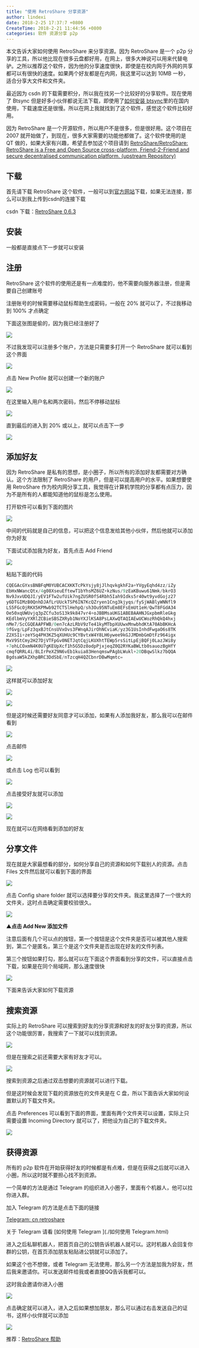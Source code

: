 ```yaml
---
title: "使用 RetroShare 分享资源"
author: lindexi
date: 2018-2-25 17:37:7 +0800
CreateTime: 2018-2-21 11:44:56 +0800
categories: 软件 资源分享 p2p
---
```


本文告诉大家如何使用 RetroShare 来分享资源。因为 RetroShare 是一个 p2p 分享的工具，所以他比现在很多云盘都好用，在网上，很多大神说可以用来代替电驴。之所以推荐这个软件，因为他的分享速度很快，即使是在校内网于外网的共享都可以有很快的速度。如果两个好友都是在内网，我这里可以达到 10MB 一秒，适合分享大文件和文件夹。
<!-- 标签：软件，资源分享，p2p -->

<!--more-->


<div id="toc"></div>

最近因为 csdn 的下载需要积分，所以我在找另一个比较好的分享软件。现在使用了 Btsync 但是好多小伙伴都说无法下载，即使用了[如何安装 btsync](https://lindexi.github.io/lindexi/post/%E5%A6%82%E4%BD%95%E5%AE%89%E8%A3%85-btsync.html )里的在国内使用，下载速度还是很慢。所以在网上我就找到了这个软件，感觉这个软件比较好用。

因为 RetroShare 是一个开源软件，所以用户不是很多，但是很好用。这个项目在 2007 就开始做了，到现在，很多大家需要的功能他都做了。这个软件使用的是 QT 做的，如果大家有兴趣，希望去参加这个项目请到 [RetroShare/RetroShare: RetroShare is a Free and Open Source cross-platform, Friend-2-Friend and secure decentralised communication platform. (upstream Repository)](https://github.com/RetroShare/RetroShare )

## 下载 

首先请下载 RetroShare 这个软件，一般可以到[官方网站](http://retroshare.net/)下载，如果无法连接，那么可以到我上传到csdn的连接下载

csdn 下载：[RetroShare 0.6.3 ](http://download.csdn.net/download/lindexi_gd/10253932 )

## 安装

一般都是直接点下一步就可以安装

## 注册

RetroShare 这个软件的使用还是有一点难度的，他不需要向服务器注册，但是需要自己创建账号

注册账号的时候需要移动鼠标帮助生成密码，一般在 20% 就可以了，不过我移动到 100% 才点确定

下面这张图是偷的，因为我已经注册好了

![](http://7xqpl8.com1.z0.glb.clouddn.com/34fdad35-5dfe-a75b-2b4b-8c5e313038e2%2F201822112240.jpg)

不过我发现可以注册多个账户，方法是只需要多打开一个 RetroShare 就可以看到这个界面

![](http://7xqpl8.com1.z0.glb.clouddn.com/34fdad35-5dfe-a75b-2b4b-8c5e313038e2%2F2018221154320.jpg)

点击 New Profile 就可以创建一个新的账户

![](http://7xqpl8.com1.z0.glb.clouddn.com/34fdad35-5dfe-a75b-2b4b-8c5e313038e2%2F2018221154353.jpg)

在这里输入用户名和两次密码，然后不停移动鼠标

![](http://7xqpl8.com1.z0.glb.clouddn.com/34fdad35-5dfe-a75b-2b4b-8c5e313038e2%2F2018221154436.jpg)

直到最后的进入到 20% 或以上，就可以点击下一步

![](http://7xqpl8.com1.z0.glb.clouddn.com/34fdad35-5dfe-a75b-2b4b-8c5e313038e2%2F2018221154622.jpg)


## 添加好友

因为 RetroShare 是私有的思想，是小圈子，所以所有的添加好友都需要对方确认。这个方法限制了 RetroShare 的用户，但是可以提高用户的水平。如果想要使用 RetroShare 作为校内网分享工具，我觉得在计算机学院的分享都有点压力，因为不是所有的人都能知道他的鼠标是怎么使用。

打开软件可以看到下面的图片

![](http://7xqpl8.com1.z0.glb.clouddn.com/34fdad35-5dfe-a75b-2b4b-8c5e313038e2%2F201822121155.jpg)

中间的代码就是自己的信息，可以把这个信息发给其他小伙伴，然后他就可以添加你为好友

下面试试添加我为好友，首先点击 Add Friend

![](http://7xqpl8.com1.z0.glb.clouddn.com/34fdad35-5dfe-a75b-2b4b-8c5e313038e2%2F2018221124959.jpg)

粘贴下面的代码

```csharp
CQEGAcGYxsBNBFqM0YUBCACXKKTcPkYsjy8jJlhqvkgkhF2a+YVgyEqhd4zz/iZy
EbHxNWancQtx/4g08XseuEftewT1bYhsMZ6UZ+kzNus/9zEaKBuwu61Nmk/bkrO3
Nv9JxvUDQJI/yEV1FTw2ufUik7ngZUSR0fS4Rbh5Iah9Idks5r40wt9yvdGojz27
y6DTGIMzB0QnhDJAfLrUUckTSP6IN7KcQZryen1Cng3kjyqs/fySjWABlyWNNfl9
LS5FGcOjRKX5KPMwb92TCTSlHehpQ/sh3Ou95NTuEm8EFsEmUt1eH/QwT8FGdA34
Oe50xqUWUvjq3pZCfu3oS13k9k847vr4+oJBBMsaUKG1ABEBAAHNJGxpbmRleGkg
KEdlbmVyYXRlZCBieSBSZXRyb1NoYXJlKSA8PsLAXwQTAQIAEwUCWozRhQkQ4hxj
nMe7/ScCGQEAAPFWB/0en7cAzLRbV9zTe41kyMTbpXUUwxMnwbhdKtA70AbBKHcA
9fGvg/LpFz3qxBJtCnsUVxOvs3FWnqAJirOhNCviaK/yz3G1UsInhdFwgaO6s8TK
Z2XSIi+zeYSq4PH3KZ5qXUHUc9CYBvtxW4Y8LH6ywee9kGJJMDmbGmDtFz964igx
MxV9StCmy2H27DjVTFpGv0NETJqtCqjLKUXhtTEWp5rsSitLpEjBQFj0LazJWi8y
+7ohLCOxmN4K0U7gKEUpXcf1h5G5Dz8odpPjxjeqZ0Q2RYKaBWLtb0sauozBgHfY
cmqfQRRL4i/BLIrPeXZ9N6vEb1kuia83HenqmswPAgbLWukl+20DBqwSlkz7bQQA
BgdsaW5kZXhpBRC3DdSbE/nTzcqH4QZCbnrDBwMqmtc=
```

![](http://7xqpl8.com1.z0.glb.clouddn.com/34fdad35-5dfe-a75b-2b4b-8c5e313038e2%2F2018221155128.jpg)

这样就可以添加好友

![](http://7xqpl8.com1.z0.glb.clouddn.com/34fdad35-5dfe-a75b-2b4b-8c5e313038e2%2F2018221155154.jpg)

![](http://7xqpl8.com1.z0.glb.clouddn.com/34fdad35-5dfe-a75b-2b4b-8c5e313038e2%2F2018221155225.jpg)

但是这时候还需要好友同意才可以添加，如果有人添加我好友，那么我可以在邮件看到

![](http://7xqpl8.com1.z0.glb.clouddn.com/34fdad35-5dfe-a75b-2b4b-8c5e313038e2%2F2018221155311.jpg)

点击邮件

![](http://7xqpl8.com1.z0.glb.clouddn.com/34fdad35-5dfe-a75b-2b4b-8c5e313038e2%2F2018221155352.jpg)

或点击 Log 也可以看到

![](http://7xqpl8.com1.z0.glb.clouddn.com/34fdad35-5dfe-a75b-2b4b-8c5e313038e2%2F2018221155451.jpg)

点击接受好友就可以添加

![](http://7xqpl8.com1.z0.glb.clouddn.com/34fdad35-5dfe-a75b-2b4b-8c5e313038e2%2F2018221155519.jpg)

![](http://7xqpl8.com1.z0.glb.clouddn.com/34fdad35-5dfe-a75b-2b4b-8c5e313038e2%2F2018221155530.jpg)

现在就可以在网络看到添加的好友

## 分享文件

现在就是大家最想看的部分，如何分享自己的资源和如何下载别人的资源。点击 Files 文件然后就可以看到下面的界面

![](http://7xqpl8.com1.z0.glb.clouddn.com/34fdad35-5dfe-a75b-2b4b-8c5e313038e2%2F2018221163546.jpg)

点击 Config share folder 就可以选择要分享的文件夹。我这里选择了一个很大的文件夹，这时点击确定需要校验很久。

![](http://7xqpl8.com1.z0.glb.clouddn.com/34fdad35-5dfe-a75b-2b4b-8c5e313038e2%2F201822116350.jpg)

▲**点击 Add New 添加文件**

注意后面有几个可以点的按钮，第一个按钮是这个文件夹是否可以被其他人搜索到，第二个是匿名，第三个是这个文件夹是否出现在好友的文件列表。

第三个按钮如果打勾，那么就可以在下面这个界面看到分享的文件，可以直接点击下载，如果是在同个局域网，那么速度很快

![](http://7xqpl8.com1.z0.glb.clouddn.com/34fdad35-5dfe-a75b-2b4b-8c5e313038e2%2F201822116310.jpg)

下面来告诉大家如何下载资源

## 搜索资源

实际上的 RetroShare 可以搜索到好友的分享资源和好友的好友分享的资源，所以这个功能很厉害，我搜索了一下就可以找到资源。

![](http://7xqpl8.com1.z0.glb.clouddn.com/34fdad35-5dfe-a75b-2b4b-8c5e313038e2%2F2018221151058.jpg)

但是在搜索之前还需要大家有好友才可以。

![](http://7xqpl8.com1.z0.glb.clouddn.com/34fdad35-5dfe-a75b-2b4b-8c5e313038e2%2F2018221161456.jpg)

搜索到资源之后通过双击想要的资源就可以进行下载。

但是这时候会发现下载的资源放在的文件夹是在 C 盘，所以下面告诉大家如何设置默认的下载文件夹。

点击 Preferences 可以看到下面的界面，里面有两个文件夹可以设置，实际上只需要设置 Incoming Directory 就可以了，把他设为自己的下载文件夹。

![](http://7xqpl8.com1.z0.glb.clouddn.com/34fdad35-5dfe-a75b-2b4b-8c5e313038e2%2F2018221151439.jpg)

## 获得资源

所有的 p2p 软件在开始获得好友的时候都是有点难，但是在获得之后就可以进入小圈，所以这时就不要担心找不到资源。

一个简单的方法是通过 Telegram 的组织进入小圈子，里面有个机器人，他可以拉你进入群。

加入 Telegram 的方法是点击下面的链接

[Telegram: cn retroshare](https://t.me/cnretroshare )

关于 Telegram 请看 [如何使用 Telegram ](./如何使用 Telegram.html)

进入之后私聊机器人，把首页自己的公钥告诉机器人就可以。这时机器人会回复你群的公钥，在首页添加朋友粘贴进公钥就可以添加了。

如果这个也不想做，或者 Telegram 无法使用，那么另一个方法是加我为好友，然后我来邀请你。可以发送邮件给我或者直接QQ告诉我都可以。

这时我会邀请你进入小圈

![](http://7xqpl8.com1.z0.glb.clouddn.com/34fdad35-5dfe-a75b-2b4b-8c5e313038e2%2F2018221162834.jpg)

点击确定就可以进入，进入之后如果想加朋友，那么可以通过右击发送自己的证书，这样小伙伴就可以添加

![](http://7xqpl8.com1.z0.glb.clouddn.com/34fdad35-5dfe-a75b-2b4b-8c5e313038e2%2F2018221162952.jpg)

推荐：[RetroShare 帮助](https://gongzisun.github.io/ )

